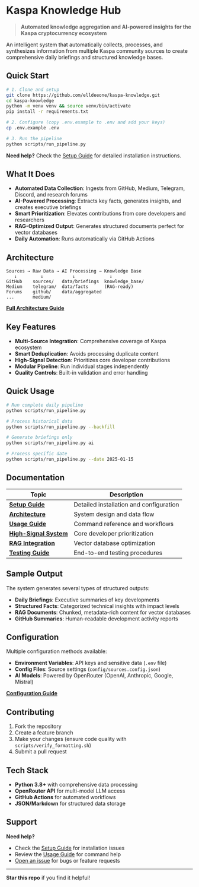 # Kaspa Knowledge Hub

> **Automated knowledge aggregation and AI-powered insights for the Kaspa cryptocurrency ecosystem**

An intelligent system that automatically collects, processes, and synthesizes information from multiple Kaspa community sources to create comprehensive daily briefings and structured knowledge bases.

## Quick Start

```bash
# 1. Clone and setup
git clone https://github.com/elldeeone/kaspa-knowledge.git
cd kaspa-knowledge
python -m venv venv && source venv/bin/activate
pip install -r requirements.txt

# 2. Configure (copy .env.example to .env and add your keys)
cp .env.example .env

# 3. Run the pipeline
python scripts/run_pipeline.py
```

**Need help?** Check the [Setup Guide](docs/SETUP.md) for detailed installation instructions.

## What It Does

- **Automated Data Collection**: Ingests from GitHub, Medium, Telegram, Discord, and research forums
- **AI-Powered Processing**: Extracts key facts, generates insights, and creates executive briefings
- **Smart Prioritization**: Elevates contributions from core developers and researchers
- **RAG-Optimized Output**: Generates structured documents perfect for vector databases
- **Daily Automation**: Runs automatically via GitHub Actions

## Architecture

```
Sources → Raw Data → AI Processing → Knowledge Base
   ↓         ↓           ↓             ↓
GitHub    sources/   data/briefings  knowledge_base/
Medium    telegram/  data/facts      (RAG-ready)
Forums    github/    data/aggregated
...       medium/
```

**[Full Architecture Guide](docs/ARCHITECTURE.md)**

## Key Features

- **Multi-Source Integration**: Comprehensive coverage of Kaspa ecosystem
- **Smart Deduplication**: Avoids processing duplicate content
- **High-Signal Detection**: Prioritizes core developer contributions
- **Modular Pipeline**: Run individual stages independently
- **Quality Controls**: Built-in validation and error handling

## Quick Usage

```bash
# Run complete daily pipeline
python scripts/run_pipeline.py

# Process historical data
python scripts/run_pipeline.py --backfill

# Generate briefings only
python scripts/run_pipeline.py ai

# Process specific date
python scripts/run_pipeline.py --date 2025-01-15
```

## Documentation

| Topic | Description |
|-------|-------------|
| **[Setup Guide](docs/SETUP.md)** | Detailed installation and configuration |
| **[Architecture](docs/ARCHITECTURE.md)** | System design and data flow |
| **[Usage Guide](docs/USAGE.md)** | Command reference and workflows |
| **[High-Signal System](docs/HIGH_SIGNAL_CONTRIBUTOR_SYSTEM.md)** | Core developer prioritization |
| **[RAG Integration](docs/rag-document-generation.md)** | Vector database optimization |
| **[Testing Guide](docs/GITHUB_INTEGRATION_TESTING.md)** | End-to-end testing procedures |

## Sample Output

The system generates several types of structured outputs:

- **Daily Briefings**: Executive summaries of key developments
- **Structured Facts**: Categorized technical insights with impact levels
- **RAG Documents**: Chunked, metadata-rich content for vector databases
- **GitHub Summaries**: Human-readable development activity reports

## Configuration

Multiple configuration methods available:

- **Environment Variables**: API keys and sensitive data (`.env` file)
- **Config Files**: Source settings (`config/sources.config.json`)
- **AI Models**: Powered by OpenRouter (OpenAI, Anthropic, Google, Mistral)

**[Configuration Guide](docs/CONFIGURATION.md)**

## Contributing

1. Fork the repository
2. Create a feature branch
3. Make your changes (ensure code quality with `scripts/verify_formatting.sh`)
4. Submit a pull request

## Tech Stack

- **Python 3.8+** with comprehensive data processing
- **OpenRouter API** for multi-model LLM access
- **GitHub Actions** for automated workflows
- **JSON/Markdown** for structured data storage

## Support

**Need help?** 
- Check the [Setup Guide](docs/SETUP.md) for installation issues
- Review the [Usage Guide](docs/USAGE.md) for command help
- [Open an issue](https://github.com/elldeeone/kaspa-knowledge/issues) for bugs or feature requests

---

**Star this repo** if you find it helpful!